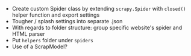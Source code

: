 * Create custom Spider class by extending `scrapy.Spider` with `closed()` helper function and export settings
* Tougher / splash settings into separate .json
* With regards to folder structure: group specific website's spider and HTML parser
* Put `helpers` folder under `spiders`
* Use of a ScrapModel?